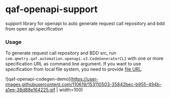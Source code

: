 # qaf-openapi-support
support library for openapi to auto generate request call repository and bdd from open api specification

### Usage


To generate request call repository and BDD src, run `com.qmetry.qaf.automation.openapi.v3.CodeGeneratorCLI` with one or more specification URL as command line argument. If you want to use specification from local file system, you need to provide [file URL](https://en.wikipedia.org/wiki/File_URI_scheme).

![qaf-openapi-codegen-demo](https://user-images.githubusercontent.com/110619/153110503-35842bec-b955-494b-a1ee-38d88e164225.gif | width=100)
